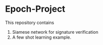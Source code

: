 # Epoch-Project

This repository contains
1. Siamese network for signature verification
2. A few shot learning example.